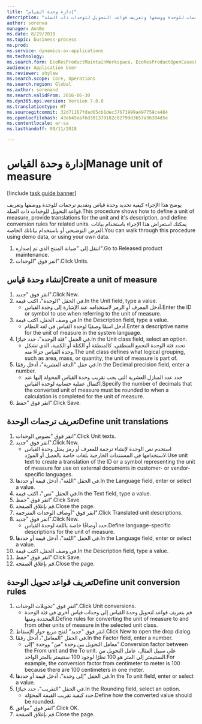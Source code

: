 ```yaml
--- 
title: "إدارة وحدة القياس"
description: "يوضح هذا الإجراء كيفية تحديد وحدة قياس وتقديم ترجمات للوحدة ووصفها وتعريف قواعد التحويل للوحدات ذات الصلة."
author: sorenva
manager: AnnBe
ms.date: 8/29/2018
ms.topic: business-process
ms.prod: 
ms.service: dynamics-ax-applications
ms.technology: 
ms.search.form: EcoResProductMaintainWorkspace, EcoResProductOpenCasesFormPart, UnitOfMeasure, UnitOfMeasureReportingTranslation, UnitOfMeasureTranslation, UnitOfMeasureConversion, UnitOfMeasureConversionEditOrCreate, UnitOfMeasureLookup
audience: Application User
ms.reviewer: shylaw
ms.search.scope: Core, Operations
ms.search.region: Global
ms.author: sorenand
ms.search.validFrom: 2016-06-30
ms.dyn365.ops.version: Version 7.0.0
ms.translationtype: HT
ms.sourcegitcommit: 32d71167fdad65cb1dec37671999a497759ca484
ms.openlocfilehash: 43e645eaf6d301379182c8279dd3657a36384d5e
ms.contentlocale: ar-sa
ms.lasthandoff: 09/11/2018

---
```

# <a name="manage-unit-of-measure"></a><span data-ttu-id="3af35-103">إدارة وحدة القياس</span><span class="sxs-lookup"><span data-stu-id="3af35-103">Manage unit of measure</span></span>

[!include [task guide banner](../../includes/task-guide-banner.md)]

<span data-ttu-id="3af35-104">يوضح هذا الإجراء كيفية تحديد وحدة قياس وتقديم ترجمات للوحدة ووصفها وتعريف قواعد التحويل للوحدات ذات الصلة.</span><span class="sxs-lookup"><span data-stu-id="3af35-104">This procedure shows how to define a unit of measure, provide translations for the unit and it's description, and define conversion rules for related units.</span></span> <span data-ttu-id="3af35-105">يمكنك استعراض هذا الإجراء باستخدام بيانات العرض التوضيحي أو باستخدام بياناتك الخاصة.</span><span class="sxs-lookup"><span data-stu-id="3af35-105">You can walk through this procedure using demo data, or using your own data.</span></span>

1. <span data-ttu-id="3af35-106">انتقل إلى "صيانة المنتج الذي تم إصداره‬".</span><span class="sxs-lookup"><span data-stu-id="3af35-106">Go to Released product maintenance.</span></span>
2. <span data-ttu-id="3af35-107">انقر فوق "الوحدات".</span><span class="sxs-lookup"><span data-stu-id="3af35-107">Click Units.</span></span>

## <a name="create-a-unit-of-measure"></a><span data-ttu-id="3af35-108">إنشاء وحدة قياس</span><span class="sxs-lookup"><span data-stu-id="3af35-108">Create a unit of measure</span></span>
1. <span data-ttu-id="3af35-109">انقر فوق "جديد".</span><span class="sxs-lookup"><span data-stu-id="3af35-109">Click New.</span></span>
2. <span data-ttu-id="3af35-110">في الحقل "الوحدة"، اكتب قيمة.</span><span class="sxs-lookup"><span data-stu-id="3af35-110">In the Unit field, type a value.</span></span>
    * <span data-ttu-id="3af35-111">أدخل المعرف أو الرمز لاستخدامه عند الإشارة إلى وحدة القياس.</span><span class="sxs-lookup"><span data-stu-id="3af35-111">Enter the ID or symbol to use when referring to the unit of measure.</span></span>  
3. <span data-ttu-id="3af35-112">في وصف الحقل، اكتب قيمة.</span><span class="sxs-lookup"><span data-stu-id="3af35-112">In the Description field, type a value.</span></span>
    * <span data-ttu-id="3af35-113">أدخل اسمًا وصفيًا لوحدة القياس في لغة النظام.</span><span class="sxs-lookup"><span data-stu-id="3af35-113">Enter a descriptive name for the unit of measure in the system language.</span></span>  
4. <span data-ttu-id="3af35-114">في الحقل "فئة الوحدة"، حدد خيارًا.</span><span class="sxs-lookup"><span data-stu-id="3af35-114">In the Unit class field, select an option.</span></span>
    * <span data-ttu-id="3af35-115">تحدد فئة الوحدة التجمع المنطقي، كالمنطقة أو الكتلة أو الكمية، الذي تشكل وحدة القياس جزءًا منه.</span><span class="sxs-lookup"><span data-stu-id="3af35-115">The unit class defines what logical grouping, such as area, mass, or quantity, the unit of measure is part of.</span></span>  
5. <span data-ttu-id="3af35-116">في حقل "الدقة العشرية‬"، أدخل رقمًا.</span><span class="sxs-lookup"><span data-stu-id="3af35-116">In the Decimal precision field, enter a number.</span></span>
    * <span data-ttu-id="3af35-117">حدد عدد المنازل العشرية التي يجب تقريب وحدة القياس المحولة إليها عند اكتمال عملية حسابية لوحدة القياس.</span><span class="sxs-lookup"><span data-stu-id="3af35-117">Specify the number of decimals that the converted unit of measure must be rounded to when a calculation is completed for the unit of measure.</span></span>  
6. <span data-ttu-id="3af35-118">انقر فوق "حفظ".</span><span class="sxs-lookup"><span data-stu-id="3af35-118">Click Save.</span></span>

## <a name="define-unit-translations"></a><span data-ttu-id="3af35-119">تعريف ترجمات الوحدة</span><span class="sxs-lookup"><span data-stu-id="3af35-119">Define unit translations</span></span>
1. <span data-ttu-id="3af35-120">انقر فوق "نصوص الوحدات".</span><span class="sxs-lookup"><span data-stu-id="3af35-120">Click Unit texts.</span></span>
2. <span data-ttu-id="3af35-121">انقر فوق "جديد".</span><span class="sxs-lookup"><span data-stu-id="3af35-121">Click New.</span></span>
    * <span data-ttu-id="3af35-122">استخدم نص الوحدة لإنشاء ترجمة للمعرف أو رمز يمثل وحدة القياس لاستخدامها في المستندات الخارجية بلغات خاصة بالعميل أو المورّد.</span><span class="sxs-lookup"><span data-stu-id="3af35-122">Use unit text to create a translation of the ID or a symbol representing the unit of measure for use on external documents in customer- or vendor-specific languages.</span></span>  
3. <span data-ttu-id="3af35-123">في الحقل "اللغة"، أدخل قيمة أو حددها.</span><span class="sxs-lookup"><span data-stu-id="3af35-123">In the Language field, enter or select a value.</span></span>
4. <span data-ttu-id="3af35-124">في الحقل "نص"، اكتب قيمة.</span><span class="sxs-lookup"><span data-stu-id="3af35-124">In the Text field, type a value.</span></span>
5. <span data-ttu-id="3af35-125">انقر فوق "حفظ".</span><span class="sxs-lookup"><span data-stu-id="3af35-125">Click Save.</span></span>
6. <span data-ttu-id="3af35-126">قم بإغلاق الصفحة.</span><span class="sxs-lookup"><span data-stu-id="3af35-126">Close the page.</span></span>
7. <span data-ttu-id="3af35-127">انقر فوق "أوصاف الوحدات المترجمة‬".</span><span class="sxs-lookup"><span data-stu-id="3af35-127">Click Translated unit descriptions.</span></span>
8. <span data-ttu-id="3af35-128">انقر فوق "جديد".</span><span class="sxs-lookup"><span data-stu-id="3af35-128">Click New.</span></span>
    * <span data-ttu-id="3af35-129">حدد أوصافًا خاصة باللغة لوحدة القياس.</span><span class="sxs-lookup"><span data-stu-id="3af35-129">Define language-specific descriptions for the unit of measure.</span></span>  
9. <span data-ttu-id="3af35-130">في الحقل "اللغة"، أدخل قيمة أو حددها.</span><span class="sxs-lookup"><span data-stu-id="3af35-130">In the Language field, enter or select a value.</span></span>
10. <span data-ttu-id="3af35-131">في وصف الحقل، اكتب قيمة.</span><span class="sxs-lookup"><span data-stu-id="3af35-131">In the Description field, type a value.</span></span>
11. <span data-ttu-id="3af35-132">انقر فوق "حفظ".</span><span class="sxs-lookup"><span data-stu-id="3af35-132">Click Save.</span></span>
12. <span data-ttu-id="3af35-133">قم بإغلاق الصفحة.</span><span class="sxs-lookup"><span data-stu-id="3af35-133">Close the page.</span></span>

## <a name="define-unit-conversion-rules"></a><span data-ttu-id="3af35-134">تعريف قواعد تحويل الوحدة</span><span class="sxs-lookup"><span data-stu-id="3af35-134">Define unit conversion rules</span></span>
1. <span data-ttu-id="3af35-135">انقر فوق "تحويلات الوحدات".</span><span class="sxs-lookup"><span data-stu-id="3af35-135">Click Unit conversions.</span></span>
    * <span data-ttu-id="3af35-136">قم بتعريف قواعد لتحويل وحدة القياس إلى وحدات قياس أخرى في فئة الوحدة المحددة ومنها.</span><span class="sxs-lookup"><span data-stu-id="3af35-136">Define rules for converting the unit of measure to and from other units of measure in the selected unit class.</span></span>  
2. <span data-ttu-id="3af35-137">انقر فوق "جديد" لفتح مربع حوار الإسقاط‬.</span><span class="sxs-lookup"><span data-stu-id="3af35-137">Click New to open the drop dialog.</span></span>
3. <span data-ttu-id="3af35-138">في الحقل "المعامل‬"، أدخل رقمًا.</span><span class="sxs-lookup"><span data-stu-id="3af35-138">In the Factor field, enter a number.</span></span>
    * <span data-ttu-id="3af35-139">معامل التحويل بين وحدة "من" ووحدة "إلى".</span><span class="sxs-lookup"><span data-stu-id="3af35-139">Conversion factor between the From unit and the To unit.</span></span> <span data-ttu-id="3af35-140">على سبيل المثال، عامل التحويل من السنتيمتر إلى المتر هو 100 نظرًا لوجود 100 سنتيمتر بالمتر الواحد.</span><span class="sxs-lookup"><span data-stu-id="3af35-140">For example, the conversion factor from centimeter to meter is 100 because there are 100 centimeters in one meter.</span></span>  
4. <span data-ttu-id="3af35-141">في الحقل "إلى وحدة‬"، أدخل قيمة أو حددها.</span><span class="sxs-lookup"><span data-stu-id="3af35-141">In the To unit field, enter or select a value.</span></span>
5. <span data-ttu-id="3af35-142">في الحقل "التقريب‬"، حدد خيارًا.</span><span class="sxs-lookup"><span data-stu-id="3af35-142">In the Rounding field, select an option.</span></span>
    * <span data-ttu-id="3af35-143">حدد كيفية تقريب القيمة المحوّلة.</span><span class="sxs-lookup"><span data-stu-id="3af35-143">Define how the converted value should be rounded.</span></span>  
6. <span data-ttu-id="3af35-144">انقر فوق "موافق".</span><span class="sxs-lookup"><span data-stu-id="3af35-144">Click OK.</span></span>
7. <span data-ttu-id="3af35-145">قم بإغلاق الصفحة.</span><span class="sxs-lookup"><span data-stu-id="3af35-145">Close the page.</span></span>


